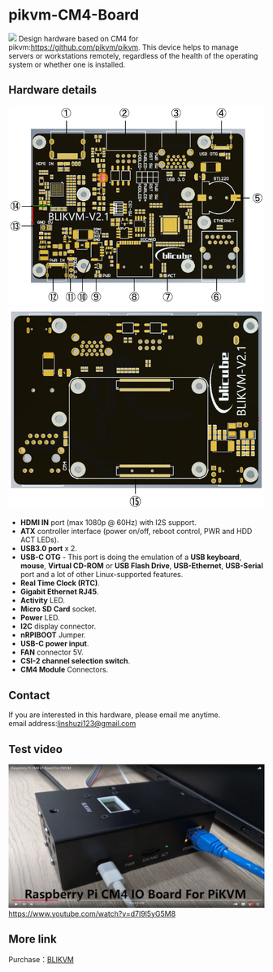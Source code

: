 # pikvm-CM4-Board
![](/images/physical_img/blikvm8.jpg)
Design hardware based on CM4 for pikvm:https://github.com/pikvm/pikvm.
This device helps to manage servers or workstations remotely, regardless of the health of the operating system or whether one is installed. 
## Hardware details
![](/images/pcb_img/PCB-A-seq.png)
![](/images/pcb_img/PCB-B-seq.png)
* **HDMI IN** port (max 1080p @ 60Hz) with I2S support. 
* **ATX** controller interface (power on/off, reboot control, PWR and HDD ACT LEDs). 
* **USB3.0 port**  x 2. 
* **USB-C OTG** - This port is doing the emulation of a **USB keyboard**, **mouse**, **Virtual CD-ROM** or **USB Flash Drive**, **USB-Ethernet**, **USB-Serial** port and a lot of other Linux-supported features.    
* **Real Time Clock (RTC)**. 
* **Gigabit Ethernet RJ45**. 
* **Activity** LED.    
* **Micro SD Card** socket. 
* **Power** LED. 
* **I2C** display connector. 
* **nRPIBOOT** Jumper. 
* **USB-C power input**.  
* **FAN** connector 5V. 
* **CSI-2 channel selection switch**. 
* **CM4 Module** Connectors. 

## Contact
If you are interested in this hardware, please email me anytime.  
email address:linshuzi123@gmail.com

## Test video
![](/images/test_img/figure1.png)
https://www.youtube.com/watch?v=d7I9l5yG5M8

## More link
Purchase：<a href="https://www.aliexpress.com/item/1005003262886521.html?spm=a2g0o.store_pc_allProduct.8148356.5.39cd62bejpZaWF" target="_blank">BLIKVM</a>
